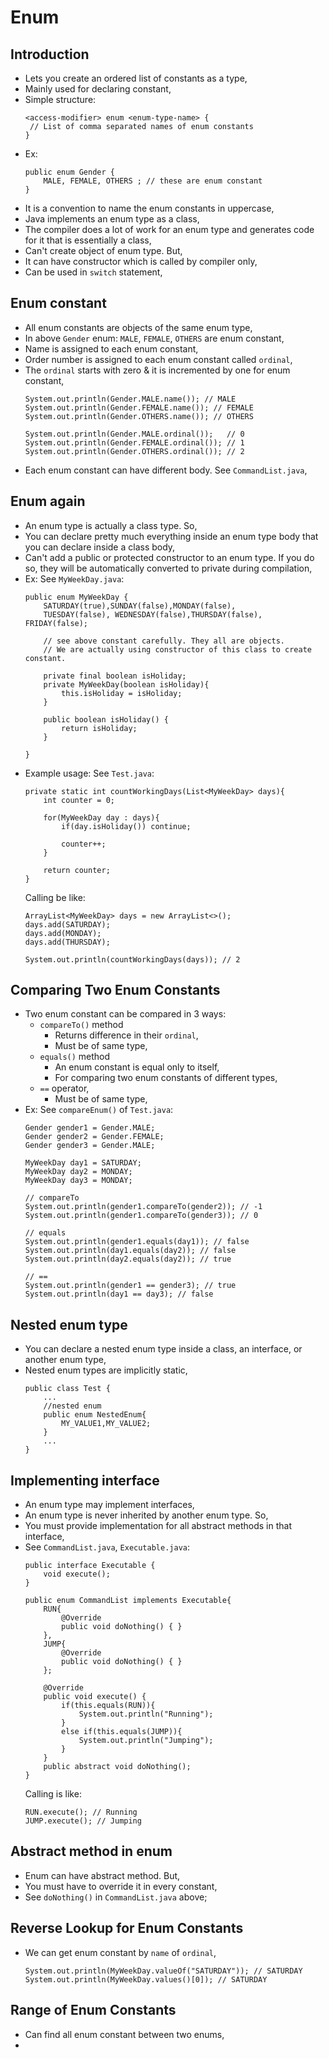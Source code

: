 

# Enum

## Introduction
- Lets you create an ordered list of constants as a type,
- Mainly used for declaring constant,
- Simple structure:
    ```
    <access-modifier> enum <enum-type-name> {
     // List of comma separated names of enum constants
    }
    ```
- Ex:
    ```
    public enum Gender {
        MALE, FEMALE, OTHERS ; // these are enum constant
    }
    ```
- It is a convention to name the enum constants in uppercase,
- Java implements an enum type as a class,
- The compiler does a lot of work for an enum type and generates code for it that is essentially a class,
- Can't create object of enum type. But,
- It can have constructor which is called by compiler only,
- Can be used in `switch` statement,

## Enum constant
- All enum constants are objects of the same enum type,
- In above `Gender` enum: `MALE`, `FEMALE`, `OTHERS` are enum constant,
- Name is assigned to each enum constant,
- Order number is assigned to each enum constant called `ordinal`,
- The `ordinal` starts with zero & it is incremented by one for enum constant,
    ```
    System.out.println(Gender.MALE.name()); // MALE
    System.out.println(Gender.FEMALE.name()); // FEMALE
    System.out.println(Gender.OTHERS.name()); // OTHERS
    
    System.out.println(Gender.MALE.ordinal());   // 0
    System.out.println(Gender.FEMALE.ordinal()); // 1
    System.out.println(Gender.OTHERS.ordinal()); // 2
    ```
- Each enum constant can have different body. See `CommandList.java`, 

## Enum again
- An enum type is actually a class type. So, 
- You can declare pretty much everything inside an enum type body that you can declare inside a class body,
- Can't add a public or protected constructor to an enum type. If you do so, they will be automatically converted to private during compilation,
- Ex: See `MyWeekDay.java`:
    ```
    public enum MyWeekDay {
        SATURDAY(true),SUNDAY(false),MONDAY(false),
        TUESDAY(false), WEDNESDAY(false),THURSDAY(false), FRIDAY(false);
    
        // see above constant carefully. They all are objects. 
        // We are actually using constructor of this class to create constant.
    
        private final boolean isHoliday;
        private MyWeekDay(boolean isHoliday){
            this.isHoliday = isHoliday;
        }
    
        public boolean isHoliday() {
            return isHoliday;
        }
    
    }
    ```
- Example usage: See `Test.java`:
    ```
    private static int countWorkingDays(List<MyWeekDay> days){
        int counter = 0;
    
        for(MyWeekDay day : days){
            if(day.isHoliday()) continue;
    
            counter++;
        }
    
        return counter;
    }
    ```
    Calling be like:
    ```
    ArrayList<MyWeekDay> days = new ArrayList<>();
    days.add(SATURDAY);
    days.add(MONDAY);
    days.add(THURSDAY);
    
    System.out.println(countWorkingDays(days)); // 2
    ```

## Comparing Two Enum Constants
- Two enum constant can be compared in 3 ways:
  - `compareTo()` method 
    - Returns difference in their `ordinal`,
    - Must be of same type,
  - `equals()` method
    - An enum constant is equal only to itself,
    - For comparing two enum constants of different types,
  - `==` operator,
    - Must be of same type,
- Ex: See `compareEnum()` of `Test.java`:
    ```
    Gender gender1 = Gender.MALE;
    Gender gender2 = Gender.FEMALE;
    Gender gender3 = Gender.MALE;
    
    MyWeekDay day1 = SATURDAY;
    MyWeekDay day2 = MONDAY;
    MyWeekDay day3 = MONDAY;
    
    // compareTo
    System.out.println(gender1.compareTo(gender2)); // -1
    System.out.println(gender1.compareTo(gender3)); // 0
    
    // equals
    System.out.println(gender1.equals(day1)); // false
    System.out.println(day1.equals(day2)); // false
    System.out.println(day2.equals(day2)); // true
    
    // ==
    System.out.println(gender1 == gender3); // true
    System.out.println(day1 == day3); // false
    ```
 
## Nested enum type
- You can declare a nested enum type inside a class, an interface, or another enum type, 
- Nested enum types are implicitly static,
    ```
    public class Test {
        ...
        //nested enum
        public enum NestedEnum{
            MY_VALUE1,MY_VALUE2;
        }
        ...
    }
    ```

## Implementing interface
- An enum type may implement interfaces,
- An enum type is never inherited by another enum type. So,
- You must provide implementation for all abstract methods in that interface,
- See `CommandList.java`, `Executable.java`:
    ```
    public interface Executable {
        void execute();
    }
    ```
    ```
    public enum CommandList implements Executable{
        RUN{
            @Override
            public void doNothing() { }
        },
        JUMP{
            @Override
            public void doNothing() { }
        };
    
        @Override
        public void execute() {
            if(this.equals(RUN)){
                System.out.println("Running");
            }
            else if(this.equals(JUMP)){
                System.out.println("Jumping");
            }
        }
        public abstract void doNothing();
    }
    ```
    Calling is like:
    ```
    RUN.execute(); // Running
    JUMP.execute(); // Jumping
    ```

## Abstract method in enum
- Enum can have abstract method. But,
- You must have to override it in every constant,
- See `doNothing()` in `CommandList.java` above;


## Reverse Lookup for Enum Constants
- We can get enum constant by `name` of `ordinal`,
    ```
    System.out.println(MyWeekDay.valueOf("SATURDAY")); // SATURDAY
    System.out.println(MyWeekDay.values()[0]); // SATURDAY
    ```

## Range of Enum Constants
- Can find all enum constant between two enums,
- 